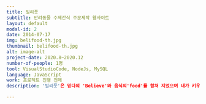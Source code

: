 ```yaml
---
title: 빌리풋
subtitle: 반려동물 수제간식 주문제작 웹사이트
layout: default
modal-id: 2
date: 2014-07-17
img: belifood-th.jpg
thumbnail: belifood-th.jpg
alt: image-alt
project-date: 2020.8~2020.12
number-of-people: 1명
tool: VisualStudioCode, NodeJs, MySQL
language: JavaScript
work: 프로젝트 진행 전체
description: '빌리풋'은 믿다의 'Believe'와 음식의'food'를 합쳐 지었으며 내가 키우는 반려동물이 믿고 먹을 수 있는 음식이라는 의미를 담고 있다. 반려동물을 키우는 가구가 늘어남에 따라 수제 간식 판매처가 증가했습니다. 그러나 기존 수제 간식 사이트에는 자세한 설명이 없는 경우가 많습니다. 이런 점을 고려해 반려동물의 취향과 건강상태를 체크하고 기입 할 수 있도록 구현해 구매할 때, 어려움을 덜고자 했습니다.

---
```

